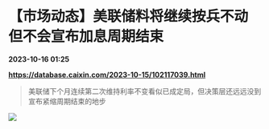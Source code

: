 # 【市场动态】美联储料将继续按兵不动 但不会宣布加息周期结束

**2023-10-16 01:25**

**https://database.caixin.com/2023-10-15/102117039.html**

> 美联储下个月连续第二次维持利率不变看似已成定局，但决策层还远远没到宣布紧缩周期结束的地步

  

![](https://img.caixin.com/2023-07-03/168835947583233_840_560.jpg)